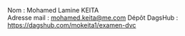 Nom : Mohamed Lamine KEITA  
Adresse mail : mohamed.keita@me.com 
Dépôt DagsHub : https://dagshub.com/mokeita1/examen-dvc